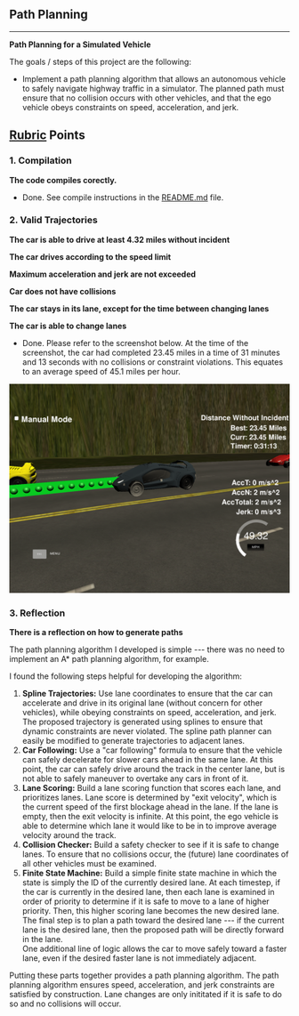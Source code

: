 ## Path Planning
---

**Path Planning for a Simulated Vehicle**

The goals / steps of this project are the following:

* Implement a path planning algorithm that allows an autonomous vehicle to safely navigate highway traffic in a simulator.  The planned path must ensure that no collision occurs with other vehicles, and that the ego vehicle obeys constraints on speed, acceleration, and jerk. 

## [Rubric](https://review.udacity.com/#!/rubrics/513/view) Points
### 1. Compilation

**The code compiles corectly.**

- Done.  See compile instructions in the [README.md](README.md) file.

### 2. Valid Trajectories

**The car is able to drive at least 4.32 miles without incident**

**The car drives according to the speed limit**

**Maximum acceleration and jerk are  not exceeded**

**Car does not have collisions**

**The car stays in its lane, except for the time between changing lanes**

**The car is able to change lanes**

- Done.  Please refer to the screenshot below.  At the time of the screenshot, the car had completed 23.45 miles in a time of 31 minutes and 13 seconds with no collisions or constraint violations.  This equates to an average speed of 45.1 miles per hour.

![Path PLanning](./score.png)

### 3. Reflection ###

**There is a reflection on how to generate paths**

The path planning algorithm I developed is simple --- there was no need to implement an A* path planning algorithm, for example.

I found the following steps helpful for developing the algorithm:

1. **Spline Trajectories:**  Use lane coordinates to ensure that the car can accelerate and drive in its original lane (without concern for other vehicles), while obeying constraints on speed, acceleration, and jerk.  The proposed trajectory is generated using splines to ensure that dynamic constraints are never violated.  The spline path planner can easily be modified to generate trajectories to adjacent lanes.
2. **Car Following:**  Use a "car following" formula to ensure that the vehicle can safely decelerate for slower cars ahead in the same lane.  At this point, the car can safely drive around the track in the center lane, but is not able to safely maneuver to overtake any cars in front of it.
3.  **Lane Scoring:**  Build a lane scoring function that scores each lane, and prioritizes lanes.  Lane score is determined by "exit velocity", which is the current speed of the first blockage ahead in the lane.  If the lane is empty,  then the exit velocity is infinite.  At this point, the ego vehicle is able to determine which lane it would like to be in to improve average velocity around the track.
4. **Collision Checker:**  Build a safety checker to see if it is safe to change lanes.  To ensure that no collisions occur, the (future) lane coordinates of all other vehicles must be examined.
5. **Finite State Machine:**  Build a simple finite state machine in which the state is simply the ID of the currently desired lane.  At each timestep, if the car is currently in the desired lane, then each lane is examined in order of priority to determine if it is safe to move to a lane of higher priority.  Then, this higher scoring lane becomes the new desired lane.  The final step is to plan a path toward the desired lane --- if the current lane is the desired lane, then the proposed path will be directly forward in the lane.  
   One additional line of logic allows the car to move safely toward a faster lane, even if the desired faster lane is not immediately adjacent.

Putting these parts together provides a path planning algorithm.  The path planning algorithm ensures speed, acceleration, and jerk constraints are satisfied by construction.  Lane changes are only inititated if it is safe to do so and no collisions will occur.

